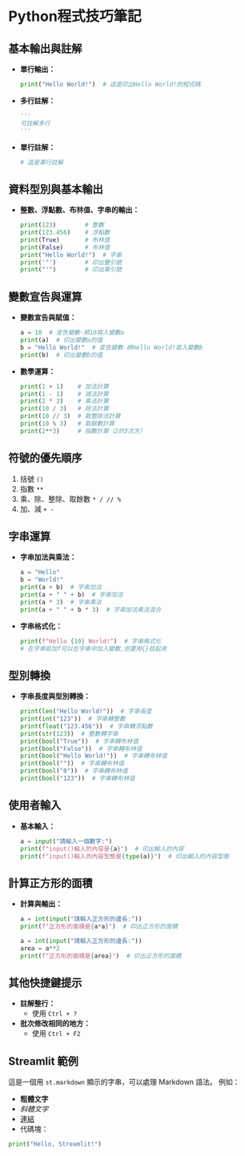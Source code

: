 # Python程式技巧筆記

## 基本輸出與註解

- **單行輸出：**

  ```python
  print("Hello World!")  # 這是印出Hello World!的程式碼
  ```

- **多行註解：**

  ```python
  '''
  可註解多行
  '''
  ```

- **單行註解：**

  ```python
  # 這是單行註解
  ```

## 資料型別與基本輸出

- **整數、浮點數、布林值、字串的輸出：**

  ```python
  print(123)        # 整數
  print(123.456)    # 浮點數
  print(True)       # 布林值
  print(False)      # 布林值
  print("Hello World!")  # 字串
  print('"')        # 印出雙引號
  print("'")        # 印出單引號
  ```

## 變數宣告與運算

- **變數宣告與賦值：**

  ```python
  a = 10  # 宣告變數-將10寫入變數a
  print(a)  # 印出變數a的值
  b = "Hello World!"  # 宣告變數-將Hello World!寫入變數b
  print(b)  # 印出變數b的值
  ```

- **數學運算：**

  ```python
  print(1 + 1)    # 加法計算
  print(1 - 1)    # 減法計算
  print(2 * 3)    # 乘法計算
  print(10 / 3)   # 除法計算
  print(10 // 3)  # 取整除法計算
  print(10 % 3)   # 取餘數計算
  print(2**3)     # 指數計算（2的3次方）
  ```

## 符號的優先順序

1. 括號 `()`
2. 指數 `**`
3. 乘、除、整除、取餘數 `* / // %`
4. 加、減 `+ -`

## 字串運算

- **字串加法與乘法：**

  ```python
  a = "Hello"
  b = "World!"
  print(a + b)  # 字串加法
  print(a + " " + b)  # 字串加法
  print(a * 3)  # 字串乘法
  print(a + " " + b * 3)  # 字串加法乘法混合
  ```

- **字串格式化：**

  ```python
  print(f"Hello {10} World!")  # 字串格式化
  # 在字串前加f可以在字串中加入變數,但要用{}括起來
  ```

## 型別轉換

- **字串長度與型別轉換：**

  ```python
  print(len("Hello World!"))  # 字串長度
  print(int("123"))  # 字串轉整數
  print(float("123.456"))  # 字串轉浮點數
  print(str(123))  # 整數轉字串
  print(bool("True"))  # 字串轉布林值
  print(bool("False"))  # 字串轉布林值
  print(bool("Hello World!"))  # 字串轉布林值
  print(bool(""))  # 字串轉布林值
  print(bool("0"))  # 字串轉布林值
  print(bool("123"))  # 字串轉布林值
  ```

## 使用者輸入

- **基本輸入：**

  ```python
  a = input("請輸入一個數字:")
  print(f"input()輸入的內容是{a}")  # 印出輸入的內容
  print(f"input()輸入的內容型態是{type(a)}")  # 印出輸入的內容型態
  ```

## 計算正方形的面積

- **計算與輸出：**

  ```python
  a = int(input("請輸入正方形的邊長:"))
  print(f"正方形的面積是{a*a}")  # 印出正方形的面積

  a = int(input("請輸入正方形的邊長:"))
  area = a**2
  print(f"正方形的面積是{area}")  # 印出正方形的面積
  ```

## 其他快捷鍵提示

- **註解整行：**
  - 使用 `Ctrl + ?`
- **批次修改相同的地方：**
  - 使用 `Ctrl + F2`

## Streamlit 範例

這是一個用 `st.markdown` 顯示的字串，可以處理 Markdown 語法。
例如：

- **粗體文字**
- *斜體文字*
- [連結](https://www.example.com)
- 代碼塊：

```python
print("Hello, Streamlit!")
```
